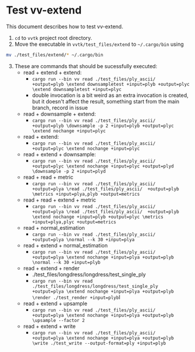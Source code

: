 # Test vv-extend 
This document describes how to test vv-extend. 

1. ``cd`` to ``vvtk`` project root directory.   
2. Move the executable in ``vvtk/test_files/extend`` to ``~/.cargo/bin`` using
```sh
mv ./test_files/extend/* ~/.cargo/bin
```
3. These are commands that should be sucessfully executed:
    - read + extend + extend:
        - ``cargo run --bin vv read ./test_files/ply_ascii/  +output=plyb \extend downsampletest +input=plyb +output=plyc \extend downsampletest +input=plyc``
        - double invocation is a bit weird as an extra invocation is created, but it doesn't affect the result, something start from the main branch, record in issue
    - read + downsample + extend:
        - ``cargo run --bin vv read ./test_files/ply_ascii/  +output=plyb \downsample -p 2 +input=plyb +output=plyc \extend nochange +input=plyc``
    - read + extend: 
        - ``cargo run --bin vv read ./test_files/ply_ascii/  +output=plyc \extend nochange +input=plyc``
    - read + extend + downsample:
        - ``cargo run --bin vv read ./test_files/ply_ascii/  +output=plyc \extend nochange +input=plyc +output=plyd \downsample -p 2 +input=plyd``
    - read + read + metric
        - ``cargo run --bin vv read ./test_files/ply_ascii/  +output=plya \read ./test_files/ply_ascii/  +output=plyb \metrics +input=plya,plyb +output=metrics``
    - read + read + extend + metric
        - ``cargo run --bin vv read ./test_files/ply_ascii/  +output=plya \read ./test_files/ply_ascii/  +output=plyb \extend nochange +input=plyb +output=plyc \metrics +input=plya,plyc +output=metrics``
    - read + normal_estimation
        - ``cargo run --bin vv read ./test_files/ply_ascii/  +output=plya \normal --k 30 +input=plya``
    - read + extend + normal_estimation
        - ``cargo run --bin vv read ./test_files/ply_ascii/  +output=plya \extend nochange +input=plya +output=plyb \normal --k 30 +input=plyb``
    - read + extend + render
        - ./test_files/longdress/longdress/test_single_ply
        - ``cargo run --bin vv read ./test_files/longdress/longdress/test_single_ply +output=plya \extend nochange +input=plya +output=plyb \render ./test_render +input=plyb``I
    - read + extend + upsample
        - ``cargo run --bin vv read ./test_files/ply_ascii/  +output=plya \extend nochange +input=plya +output=plyb \upsample --factor 2``
    - read + extend + write
        - ``cargo run --bin vv read ./test_files/ply_ascii/  +output=plya \extend nochange +input=plya +output=plyb \write ./test_write --output-format=ply +input=plyb``
